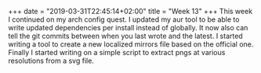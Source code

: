 +++
date = "2019-03-31T22:45:14+02:00"
title = "Week 13"
+++
This week I continued on my arch config quest. I updated my aur tool to be able to write updated dependencies per install instead of globally. It now also can tell the git commits between when you last wrote and the latest. I started writing a tool to create a new localized mirrors file based on the official one. Finally I started writing on a simple script to extract pngs at various resolutions from a svg file.
